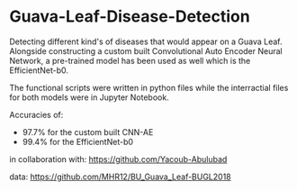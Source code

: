 # Guava-Leaf-Disease-Detection
Detecting different kind's of diseases that would appear on a Guava Leaf.
Alongside constructing a custom built Convolutional Auto Encoder Neural Network, a pre-trained model has been used as well which is the EfficientNet-b0.

The functional scripts were written in python files while the interractial files for both models were in Jupyter Notebook.

Accuracies of:

- 97.7% for the custom built CNN-AE 
- 99.4% for the EfficientNet-b0

in collaboration with: https://github.com/Yacoub-Abulubad

data: https://github.com/MHR12/BU_Guava_Leaf-BUGL2018
